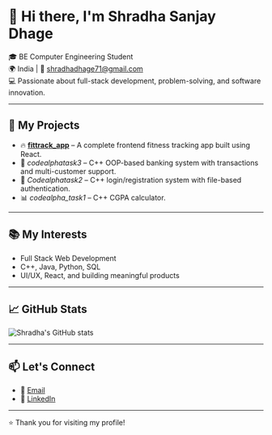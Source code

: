 # 👋 Hi there, I'm Shradha Sanjay Dhage

🎓 BE Computer Engineering Student  
🌍 India | 📧 shradhadhage71@gmail.com  
💻 Passionate about full-stack development, problem-solving, and software innovation.

---

## 🚀 My Projects
- 🔥 **[fittrack_app](https://github.com/Shradhadhage/fittrack_app)** – A complete frontend fitness tracking app built using React.
- 🧾 *codealphatask3* – C++ OOP-based banking system with transactions and multi-customer support.
- 🔐 *Codealphatask2* – C++ login/registration system with file-based authentication.
- 📊 *codealpha_task1* – C++ CGPA calculator.

---

## 📚 My Interests
- Full Stack Web Development  
- C++, Java, Python, SQL  
- UI/UX, React, and building meaningful products

---

## 📈 GitHub Stats

![Shradha's GitHub stats](https://github-readme-stats.vercel.app/api?username=Shradhadhage&show_icons=true&theme=tokyonight)

---

## 📫 Let's Connect

- 📧 [Email](mailto:shradhadhage71@gmail.com)
- 💼 [LinkedIn](https://www.linkedin.com/in/shradha-dhage-b613502aa?utm_source=share&utm_campaign=share_via&utm_content=profile&utm_medium=android_app) 

---

⭐ Thank you for visiting my profile!
